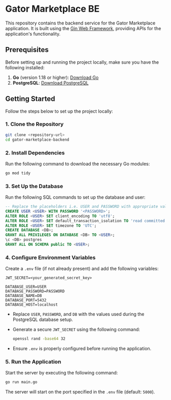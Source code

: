 # Gator Marketplace BE

This repository contains the backend service for the Gator Marketplace application. It is built using the [Gin Web Framework](https://gin-gonic.com/), providing APIs for the application's functionality.

## Prerequisites

Before setting up and running the project locally, make sure you have the following installed:

1. **Go** (version 1.18 or higher): [Download Go](https://go.dev/dl/)
2. **PostgreSQL**: [Download PostgreSQL](https://www.postgresql.org/download/)

## Getting Started

Follow the steps below to set up the project locally:

### 1. Clone the Repository

```bash
git clone <repository-url>
cd gator-marketplace-backend
```

### 2. Install Dependencies

Run the following command to download the necessary Go modules:

```bash
go mod tidy
```

### 3. Set Up the Database

Run the following SQL commands to set up the database and user:

```sql
-- Replace the placeholders i.e. USER and PASSWORD with appropriate values.
CREATE USER <USER> WITH PASSWORD '<PASSWORD>';
ALTER ROLE <USER> SET client_encoding TO 'utf8';
ALTER ROLE <USER> SET default_transaction_isolation TO 'read committed';
ALTER ROLE <USER> SET timezone TO 'UTC';
CREATE DATABASE <DB>;
GRANT ALL PRIVILEGES ON DATABASE <DB> TO <USER>;
\c <DB> postgres
GRANT ALL ON SCHEMA public TO <USER>;
```

### 4. Configure Environment Variables

Create a `.env` file (if not already present) and add the following variables:

```plaintext
JWT_SECRET=<your_generated_secret_key>

DATABASE_USER=USER
DATABASE_PASSWORD=PASSWORD
DATABASE_NAME=DB
DATABASE_PORT=5432
DATABASE_HOST=localhost
```

- Replace `USER`, `PASSWORD`, and `DB` with the values used during the PostgreSQL database setup.
- Generate a secure `JWT_SECRET` using the following command:
  
  ```bash
  openssl rand -base64 32
  ```

- Ensure `.env` is properly configured before running the application.

### 5. Run the Application

Start the server by executing the following command:

```bash
go run main.go
```

The server will start on the port specified in the `.env` file (default: `5000`).
